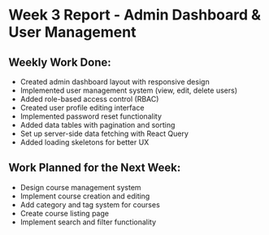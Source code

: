 # Week 3 Report - Admin Dashboard & User Management

## Weekly Work Done:
- Created admin dashboard layout with responsive design
- Implemented user management system (view, edit, delete users)
- Added role-based access control (RBAC)
- Created user profile editing interface
- Implemented password reset functionality
- Added data tables with pagination and sorting
- Set up server-side data fetching with React Query
- Added loading skeletons for better UX

## Work Planned for the Next Week:
- Design course management system
- Implement course creation and editing
- Add category and tag system for courses
- Create course listing page
- Implement search and filter functionality
